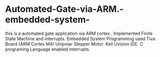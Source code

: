 # Automated-Gate-via-ARM.-embedded-system-
this is a automated gate application via ARM cortex . Implemented Finite State Machine and interrupts. Embedded System Programming 
used Tiva Board (ARM Cortex M4)
Unipolar Stepper Motor.
Keil Uvision IDE.
C programing Language
enabled interrupts.

